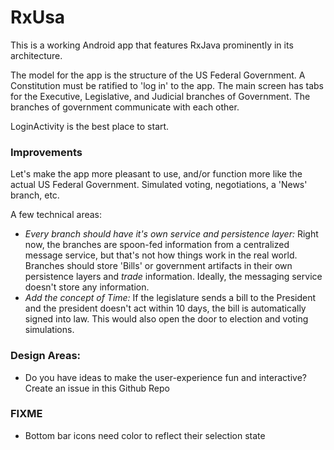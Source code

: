 # RxUsa

This is a working Android app that features RxJava prominently in its architecture. 

The model for the app is the structure of the US Federal Government. A Constitution must be ratified to 'log in' to the app. The main screen has tabs for the Executive, Legislative, and Judicial branches of Government. The branches of government communicate with each other.

LoginActivity is the best place to start.

### Improvements

Let's make the app more pleasant to use, and/or function more like the actual US Federal Government. Simulated voting, negotiations, a 'News' branch, etc.

A few technical areas:
 - _Every branch should have it's own service and persistence layer:_ Right now, the branches are spoon-fed information from a centralized message service, but that's not how things work in the real world. Branches should store 'Bills' or government artifacts in their own persistence layers and *trade* information. Ideally, the messaging service doesn't store any information.
 - _Add the concept of Time:_ If the legislature sends a bill to the President and the president doesn't act within 10 days, the bill is automatically signed into law. This would also open the door to election and voting simulations.

### Design Areas:
 - Do you have ideas to make the user-experience fun and interactive? Create an issue in this Github Repo

### FIXME
- Bottom bar icons need color to reflect their selection state
